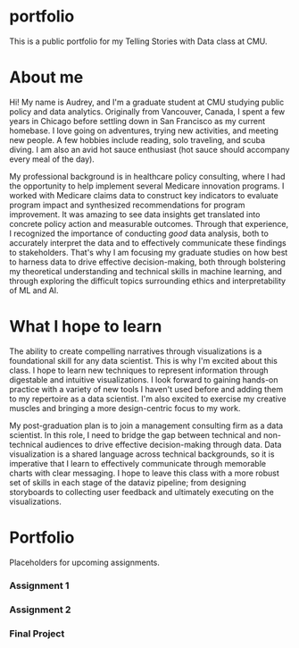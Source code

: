 # portfolio
This is a public portfolio for my Telling Stories with Data class at CMU. 

# About me
Hi! My name is Audrey, and I'm a graduate student at CMU studying public policy and data analytics. Originally from Vancouver, Canada, I spent a few years in Chicago before settling down in San Francisco as my current homebase. I love going on adventures, trying new activities, and meeting new people. A few hobbies include reading, solo traveling, and scuba diving. I am also an avid hot sauce enthusiast (hot sauce should accompany every meal of the day).

My professional background is in healthcare policy consulting, where I had the opportunity to help implement several Medicare innovation programs. I worked with Medicare claims data to construct key indicators to evaluate program impact and synthesized recommendations for program improvement. It was amazing to see data insights get translated into concrete policy action and measurable outcomes. Through that experience, I recognized the importance of conducting *good* data analysis, both to accurately interpret the data and to effectively communicate these findings to stakeholders. That's why I am focusing my graduate studies on how best to harness data to drive effective decision-making, both through bolstering my theoretical understanding and technical skills in machine learning, and through exploring the difficult topics surrounding ethics and interpretability of ML and AI. 

# What I hope to learn

The ability to create compelling narratives through visualizations is a foundational skill for any data scientist. This is why I'm excited about this class. I hope to learn new techniques to represent information through digestable and intuitive visualizations. I look forward to gaining hands-on practice with a variety of new tools I haven't used before and adding them to my repertoire as a data scientist. I'm also excited to exercise my creative muscles and bringing a more design-centric focus to my work.

My post-graduation plan is to join a management consulting firm as a data scientist. In this role, I need to bridge the gap between technical and non-technical audiences to drive effective decision-making through data. Data visualization is a shared language across technical backgrounds, so it is imperative that I learn to effectively communicate through memorable charts with clear messaging. I hope to leave this class with a more robust set of skills in each stage of the dataviz pipeline; from designing storyboards to collecting user feedback and ultimately executing on the visualizations. 

# Portfolio
Placeholders for upcoming assignments.

### Assignment 1
### Assignment 2
### Final Project
